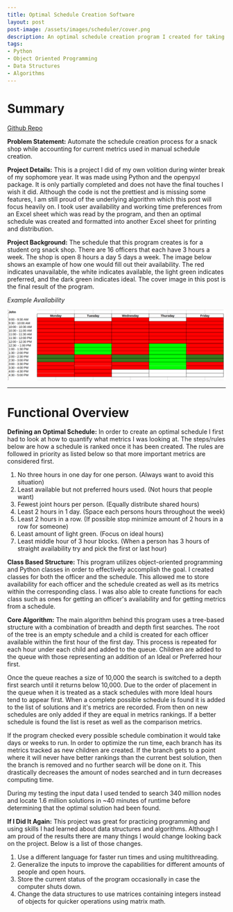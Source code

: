 ```yaml
---
title: Optimal Schedule Creation Software
layout: post
post-image: /assets/images/scheduler/cover.png
description: An optimal schedule creation program I created for taking availability data from a spreadsheet and creating a snack shop schedule for a student organization.
tags:
- Python
- Object Oriented Programming
- Data Structures
- Algorithms
---
```

# Summary

[Github Repo](https://github.com/jbliv/auto_schedule_maker.git)

**Problem Statement:** Automate the schedule creation process for a snack shop while accounting for current metrics used in manual schedule creation.

**Project Details:** This is a project I did of my own volition during winter break of my sophomore year. It was made using Python and the openpyxl package. It is only partially completed and does not have the final touches I wish it did. Although the code is not the prettiest and is missing some features, I am still proud of the underlying algorithm which this post will focus heavily on. I took user availability and working time preferences from an Excel sheet which was read by the program, and then an optimal schedule was created and formatted into another Excel sheet for printing and distribution. 

**Project Background:** The schedule that this program creates is for a student org snack shop. There are 16 officers that each have 3 hours a week. The shop is open 8 hours a day 5 days a week. The image below shows an example of how one would fill out their availability. The red indicates unavailable, the white indicates available, the light green indicates preferred, and the dark green indicates ideal. The cover image in this post is the final result of the program.

*Example Availability*

<img src="/assets/images/scheduler/availability.png" width="1000" height="200" style="max-width: 100%; height: auto;" alt="Sample Availability">

---
# Functional Overview

**Defining an Optimal Schedule:** In order to create an optimal schedule I first had to look at how to quantify what metrics I was looking at. The steps/rules below are how a schedule is ranked once it has been created. The rules are followed in priority as listed below so that more important metrics are considered first.

1. No three hours in one day for one person. (Always want to avoid this situation)
2. Least available but not preferred hours used. (Not hours that people want)
3. Fewest joint hours per person. (Equally distribute shared hours)
4. Least 2 hours in 1 day. (Space each persons hours throughout the week)
5. Least 2 hours in a row. (If possible stop minimize amount of 2 hours in a row for someone)
6. Least amount of light green. (Focus on ideal hours)
7. Least middle hour of 3 hour blocks. (When a person has 3 hours of straight availability try and pick the first or last hour)

**Class Based Structure:** This program utilizes object-oriented programming and Python classes in order to effectively accomplish the goal. I created classes for both the officer and the schedule. This allowed me to store availability for each officer and the schedule created as well as its metrics within the corresponding class. I was also able to create functions for each class such as ones for getting an officer's availability and for getting metrics from a schedule. 

**Core Algorithm:** The main algorithm behind this program uses a tree-based structure with a combination of breadth and depth first searches. The root of the tree is an empty schedule and a child is created for each officer available within the first hour of the first day. This process is repeated for each hour under each child and added to the queue. Children are added to the queue with those representing an addition of an Ideal or Preferred hour first. 

Once the queue reaches a size of 10,000 the search is switched to a depth first search until it returns below 10,000. Due to the order of placement in the queue when it is treated as a stack schedules with more Ideal hours tend to appear first. When a complete possible schedule is found it is added to the list of solutions and it's metrics are recorded. From then on new schedules are only added if they are equal in metrics rankings. If a better schedule is found the list is reset as well as the comparison metrics.

If the program checked every possible schedule combination it would take days or weeks to run. In order to optimize the run time, each branch has its metrics tracked as new children are created. If the branch gets to a point where it will never have better rankings than the current best solution, then the branch is removed and no further search will be done on it. This drastically decreases the amount of nodes searched and in turn decreases computing time. 

During my testing the input data I used tended to search 340 million nodes and locate 1.6 million solutions in ~40 minutes of runtime before determining that the optimal solution had been found.

**If I Did It Again:** This project was great for practicing programming and using skills I had learned about data structures and algorithms. Although I am proud of the results there are many things I would change looking back on the project. Below is a list of those changes.

1. Use a different language for faster run times and using multithreading.
2. Generalize the inputs to improve the capabilities for different amounts of people and open hours.
3. Store the current status of the program occasionally in case the computer shuts down.
4. Change the data structures to use matrices containing integers instead of objects for quicker operations using matrix math.
